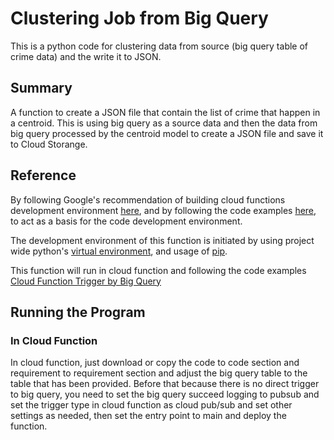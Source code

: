 # Clustering Job from Big Query
This is a python code for clustering data from source (big query table of crime data) and the write it to JSON.

## Summary
A function to create a JSON file that contain the list of crime that happen in a centroid. This is using big query as a source data and then the data from big query processed by the centroid model to create a JSON file and save it to Cloud Storange.

## Reference
By following Google's recommendation of building cloud functions development environment [here](https://cloud.google.com/functions/docs/running/overview), and by following the code examples [here](https://cloud.google.com/functions/docs/calling/http#functions-calling-http-nodejs), to act as a basis for the code development environment.

The development environment of this function is initiated by using project wide python's [virtual environment](https://docs.python.org/3/library/venv.html#:~:text=A%20virtual%20environment%20is%20a,part%20of%20your%20operating%20system.), and usage of [pip](https://pypi.org/project/pip/).

This function will run in cloud function and following the code examples [Cloud Function Trigger by Big Query](https://stackoverflow.com/questions/54792976/trigger-cloud-function-when-new-data-in-bigquery)

## Running the Program

### In Cloud Function
In cloud function, just download or copy the code to code section and requirement to requirement section and adjust the big query table to the table that has been provided. Before that because there is no direct trigger to big query, you need to set the big query succeed logging to pubsub and set the trigger type in cloud function as cloud pub/sub and set other settings as needed, then set the entry point to main and deploy the function.


